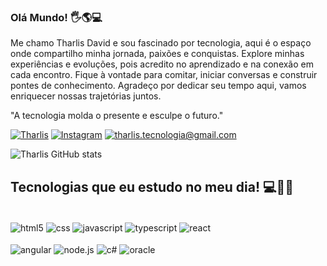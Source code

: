 ### Olá Mundo! 🖐️🌎💻
  Me chamo Tharlis David e sou fascinado por tecnologia, aqui é o espaço onde compartilho minha jornada, paixões e conquistas. 
Explore minhas experiências e evoluções, pois acredito no aprendizado e na conexão em cada encontro. 
Fique à vontade para comitar, iniciar conversas e construir pontes de conhecimento. Agradeço por dedicar seu tempo aqui, vamos enriquecer nossas trajetórias juntos.

"A tecnologia molda o presente e esculpe o futuro."

[![Tharlis](https://img.shields.io/badge/LinkedIn-0077B5?style=for-the-badge&logo=linkedin&logoColor=white)](https://www.linkedin.com/in/tharlis-david-8ba3b5256/)
[![Instagram](https://img.shields.io/badge/Instagram-E4405F?style=for-the-badge&logo=instagram&logoColor=white)](https://www.instagram.com/tharlisdavid/)
[![tharlis.tecnologia@gmail.com](https://img.shields.io/badge/Gmail-D14836?style=for-the-badge&logo=gmail&logoColor=white)](mailto:tharlis.tecnologia@gmail.com)

![Tharlis GitHub stats](https://github-readme-stats.vercel.app/api?username=tharlisdavid&show_icons=true&theme=dracula)
## Tecnologias que eu estudo no meu dia! 💻👨‍🎓
<div style="display: inline_block"><br/>
  <img align="center" alt="html5" src="https://img.shields.io/badge/HTML5-E34F26?style=for-the-badge&logo=html5&logoColor=white"/>
  <img align="center" alt="css" src="https://img.shields.io/badge/CSS3-1572B6?style=for-the-badge&logo=css3&logoColor=white"/>
  <img align="center" alt="javascript" src="https://img.shields.io/badge/JavaScript-F7DF1E?style=for-the-badge&logo=javascript&logoColor=black"/>
  <img align="center" alt="typescript" src="https://img.shields.io/badge/TypeScript-007ACC?style=for-the-badge&logo=typescript&logoColor=white"/>
  <img align="center" alt="react" src="https://img.shields.io/badge/React-20232A?style=for-the-badge&logo=react&logoColor=61DAFB"/>
  <br><br>
  <img align="center" alt="angular" src="https://img.shields.io/badge/Angular-DD0031?style=for-the-badge&logo=angular&logoColor=white"/>
  <img align="center" alt="node.js" src="https://img.shields.io/badge/Node.js-43853D?style=for-the-badge&logo=node.js&logoColor=white"/>
  <img align="center" alt="c#" src="https://img.shields.io/badge/C%23-239120?style=for-the-badge&logo=c-sharp&logoColor=white"/>
  <img align="center" alt="oracle" src="https://img.shields.io/badge/Oracle-F80000?style=for-the-badge&logo=Oracle&logoColor=white"/>
  </div>
